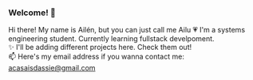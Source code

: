 ### Welcome! 👋
Hi there! My name is Ailén, but you can just call me Ailu :heartpulse:
I'm a systems engineering student. Currently learning fullstack develpoment.<br>
✨ I'll be adding different projects here. Check them out!<br>
📫 Here's my email address if you wanna contact me: &emsp;acasaisdassie@gmail.com
<!--
<a href="https://github.com/AilenCD/TP-tygw#readme"  >ReadME</a>
-->
